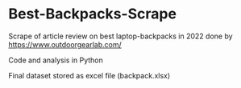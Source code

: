 # Best-Backpacks-Scrape
Scrape of article review on best laptop-backpacks in 2022 done by https://www.outdoorgearlab.com/

Code and analysis in Python

Final dataset stored as excel file (backpack.xlsx)
